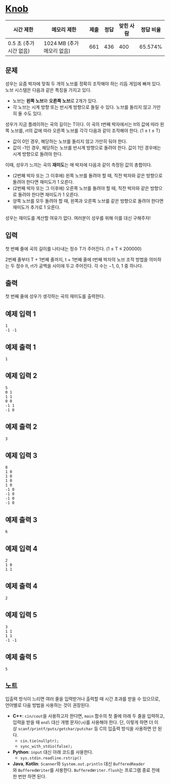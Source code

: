 # [Knob](https://www.acmicpc.net/problem/30617)

| 시간 제한 | 메모리 제한 | 제출 | 정답 | 맞힌 사람 | 정답 비율 |
| --- | --- | --- | --- | --- | --- |
| 0.5 초 (추가 시간 없음) | 1024 MB (추가 메모리 없음) | 661 | 436 | 400 | 65.574% |

## 문제

성우는 요즘 박자에 맞춰 두 개의 노브를 정확히 조작해야 하는 리듬 게임에 빠져 있다. 노브 시스템은 다음과 같은 특징을 가지고 있다.

- 노브는 **왼쪽 노브**와 **오른쪽 노브**로 2개가 있다.
- 각 노브는 시계 방향 또는 반시계 방향으로 돌릴 수 있다. 노브를 돌리지 않고 가만히 둘 수도 있다.

성우가 지금 플레이하는 곡의 길이는 T이다. 이 곡의 t번째 박자에서는 lt의 값에 따라 왼쪽 노브를, rt의 값에 따라 오른쪽 노브를 각각 다음과 같이 조작해야 한다. (1 ≤ t ≤ T)

- 값이 0인 경우, 해당하는 노브를 돌리지 않고 가만히 둬야 한다.
- 값이 -1인 경우, 해당하는 노브를 반시계 방향으로 돌려야 한다. 값이 1인 경우에는 시계 방향으로 돌려야 한다.

이때, 성우가 느끼는 곡의 **재미도**는 매 박자에 다음과 같이 측정된 값의 총합이다.

- (2번째 박자 또는 그 이후에) 왼쪽 노브를 돌려야 할 때, 직전 박자와 같은 방향으로 돌려야 한다면 재미도가 1 오른다.
- (2번째 박자 또는 그 이후에) 오른쪽 노브를 돌려야 할 때, 직전 박자와 같은 방향으로 돌려야 한다면 재미도가 1 오른다.
- 양쪽 노브를 모두 돌려야 할 때, 왼쪽과 오른쪽 노브를 같은 방향으로 돌려야 한다면 재미도가 추가로 1 오른다.

성우는 재미도를 계산할 여유가 없다. 여러분이 성우를 위해 이를 대신 구해주자!

## 입력

첫 번째 줄에 곡의 길이를 나타내는 정수 T가 주어진다. (1 ≤ T ≤ 200000)

2번째 줄부터 T + 1번째 줄까지, t + 1번째 줄에 t번째 박자의 노브 조작 방법을 의미하는 두 정수 lt, rt가 공백을 사이에 두고 주어진다. 각 수는 −1, 0, 1 중 하나다.

## 출력

첫 번째 줄에 성우가 생각하는 곡의 재미도를 출력한다.

## 예제 입력 1

```
1
-1 -1

```

## 예제 출력 1

```
1

```

## 예제 입력 2

```
5
0 1
1 1
0 0
-1 1
-1 0

```

## 예제 출력 2

```
3

```

## 예제 입력 3

```
8
1 0
1 0
1 0
1 0
-1 0
-1 0
-1 0
-1 0

```

## 예제 출력 3

```
6

```

## 예제 입력 4

```
2
1 0
1 1

```

## 예제 출력 4

```
2

```

## 예제 입력 5

```
3
1 1
1 1
-1 -1

```

## 예제 출력 5

```
5

```

## 노트

입출력 방식이 느리면 여러 줄을 입력받거나 출력할 때 시간 초과를 받을 수 있으므로, 언어별로 다음 방법을 사용하는 것이 권장된다.

- **C++**: `cin/cout`을 사용하고자 한다면, `main` 함수의 첫 줄에 아래 두 줄을 입력하고, 입력을 받을 때 `endl` 대신 개행 문자(`\n`)를 사용해야 한다. 단, 이렇게 하면 더 이상 `scanf/printf/puts/getchar/putchar` 등 C의 입출력 방식을 사용하면 안 된다.
    - `cin.tie(nullptr);`
    - `sync_with_stdio(false);`
- **Python**: `input` 대신 아래 코드를 사용한다.
    - `sys.stdin.readline.rstrip()`
- **Java**, **Kotlin**: `Scanner`와 `System.out.println` 대신 `BufferedReader`와 `BufferedWriter`를 사용한다. `BufferedWriter.flush`는 프로그램 종료 전에 한 번만 하면 된다.
